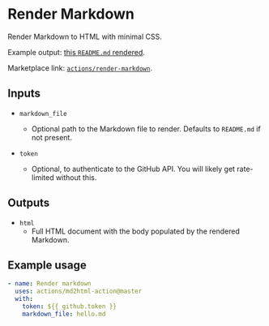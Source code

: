 # Render Markdown

Render Markdown to HTML with minimal CSS.

Example output: [this `README.md` rendered](https://fionn.github.io/md2html-action/).

Marketplace link: [`actions/render-markdown`](https://github.com/marketplace/actions/render-markdown).

## Inputs

* `markdown_file`
  * Optional path to the Markdown file to render. Defaults to `README.md` if not present.

* `token`
  * Optional, to authenticate to the GitHub API. You will likely get rate-limited without this.

## Outputs

* `html`
  * Full HTML document with the body populated by the rendered Markdown.

## Example usage

```yaml
- name: Render markdown
  uses: actions/md2html-action@master
  with:
    token: ${{ github.token }}
    markdown_file: hello.md
```
